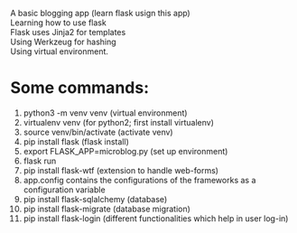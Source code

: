 A basic blogging app (learn flask usign this app)<br>
Learning how to use flask<br>
Flask uses Jinja2 for templates<br>
Using Werkzeug for hashing<br>
Using virtual environment.

# Some commands:
1. python3 -m venv venv (virtual environment)
2. virtualenv venv (for python2; first install virtualenv)
3. source venv/bin/activate (activate venv)
4. pip install flask (flask install)
5. export FLASK_APP=microblog.py (set up environment)
6. flask run
7. pip install flask-wtf (extension to handle web-forms)
8. app.config contains the configurations of the frameworks as a configuration variable
9. pip install flask-sqlalchemy (database)
10. pip install flask-migrate (database migration)
11. pip install flask-login (different functionalities which help in user log-in)
